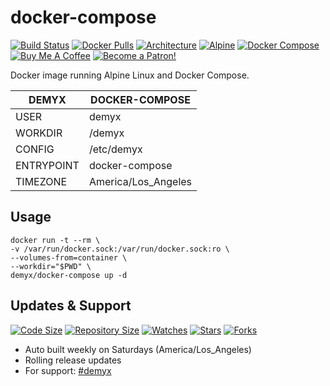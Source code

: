 # docker-compose
[![Build Status](https://img.shields.io/travis/demyxco/docker-compose?style=flat)](https://travis-ci.org/demyxco/docker-compose)
[![Docker Pulls](https://img.shields.io/docker/pulls/demyx/docker-compose?style=flat&color=blue)](https://hub.docker.com/r/demyx/docker-compose)
[![Architecture](https://img.shields.io/badge/linux-amd64-important?style=flat&color=blue)](https://hub.docker.com/r/demyx/docker-compose)
[![Alpine](https://img.shields.io/badge/alpine-3.13.3-informational?style=flat&color=blue)](https://hub.docker.com/r/demyx/docker-compose)
[![Docker Compose](https://img.shields.io/badge/docker--compose-1.27.4-informational?style=flat&color=blue)](https://hub.docker.com/r/demyx/docker-compose)
[![Buy Me A Coffee](https://img.shields.io/badge/buy_me_coffee-$5-informational?style=flat&color=blue)](https://www.buymeacoffee.com/VXqkQK5tb)
[![Become a Patron!](https://img.shields.io/badge/become%20a%20patron-$5-informational?style=flat&color=blue)](https://www.patreon.com/bePatron?u=23406156)

Docker image running Alpine Linux and Docker Compose.

DEMYX | DOCKER-COMPOSE
--- | ---
USER | demyx
WORKDIR | /demyx
CONFIG | /etc/demyx
ENTRYPOINT | docker-compose
TIMEZONE | America/Los_Angeles

## Usage
```
docker run -t --rm \
-v /var/run/docker.sock:/var/run/docker.sock:ro \
--volumes-from=container \
--workdir="$PWD" \
demyx/docker-compose up -d
```

## Updates & Support
[![Code Size](https://img.shields.io/github/languages/code-size/demyxco/docker-compose?style=flat&color=blue)](https://github.com/demyxco/docker-compose)
[![Repository Size](https://img.shields.io/github/repo-size/demyxco/docker-compose?style=flat&color=blue)](https://github.com/demyxco/docker-compose)
[![Watches](https://img.shields.io/github/watchers/demyxco/docker-compose?style=flat&color=blue)](https://github.com/demyxco/docker-compose)
[![Stars](https://img.shields.io/github/stars/demyxco/docker-compose?style=flat&color=blue)](https://github.com/demyxco/docker-compose)
[![Forks](https://img.shields.io/github/forks/demyxco/docker-compose?style=flat&color=blue)](https://github.com/demyxco/docker-compose)

* Auto built weekly on Saturdays (America/Los_Angeles)
* Rolling release updates
* For support: [#demyx](https://webchat.freenode.net/?channel=#demyx)
